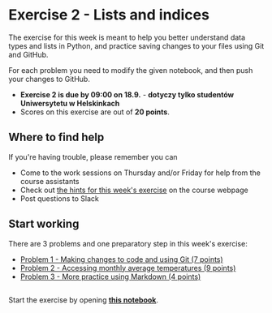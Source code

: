 # Exercise 2 - Lists and indices

The exercise for this week is meant to help you better understand data types and lists in Python, and practice saving changes to your files using Git and GitHub.

For each problem you need to modify the given notebook, and then push your changes to GitHub.


- **Exercise 2 is due by 09:00 on 18.9.** - **dotyczy tylko studentów Uniwersytetu w Helskinkach**
- Scores on this exercise are out of **20 points**.

## Where to find help

If you're having trouble, please remember you can

- Come to the work sessions on Thursday and/or Friday for help from the course assistants
- Check out [the hints for this week's exercise](https://geo-python.github.io/site/lessons/L2/exercise-2.html) on the course webpage
- Post questions to Slack

## Start working

There are 3 problems and one preparatory step in this week's exercise:

 - [Problem 1 - Making changes to code and using Git (7 points)](Exercise-2.ipynb)
 - [Problem 2 - Accessing monthly average temperatures (9 points)](Exercise-2.ipynb)
 - [Problem 3 - More practice using Markdown (4 points)](Exercise-2.ipynb)


## 
Start the exercise by opening **[this notebook](Exercise-2.ipynb)**.
